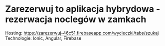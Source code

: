 # Zarezerwuj to aplikacja hybrydowa - rezerwacja noclegów w zamkach
Hosting: https://zarezerwuj-46c51.firebaseapp.com/wycieczki/tabs/szukaj
Technologie: Ionic, Angular, Firebase
